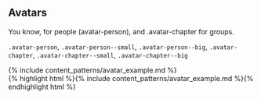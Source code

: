 <div class="line-gutters">
	<h2>Avatars</h2>
	<p>You know, for people (avatar-person), and .avatar-chapter for groups.</p>
	<p><code>.avatar-person</code>, <code>.avatar-person--small</code>, <code>.avatar-person--big</code>, <code>.avatar-chapter</code>, <code>.avatar-chapter--small</code>, <code>.avatar-chapter--big</code></p>
	<div class="doc-content">
		{% include content_patterns/avatar_example.md %}
	</div>
	{% highlight html %}{% include content_patterns/avatar_example.md %}{% endhighlight html %}
</div>
